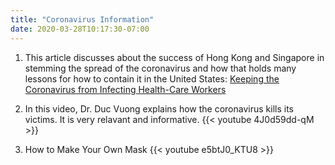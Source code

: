 ```yaml
---
title: "Coronavirus Information"
date: 2020-03-28T10:17:30-07:00
---
```


1) This article discusses about the success of Hong Kong and Singapore in stemming the spread of the coronavirus and how that holds many lessons for how to contain it in the United States: [Keeping the Coronavirus from Infecting Health-Care Workers](https://www.newyorker.com/news/news-desk/keeping-the-coronavirus-from-infecting-health-care-workers)

2) In this video, Dr. Duc Vuong explains how the coronavirus kills its victims. It is very relavant and informative.
{{< youtube 4J0d59dd-qM >}} 

3) How to Make Your Own Mask
{{< youtube e5btJ0_KTU8 >}} 






